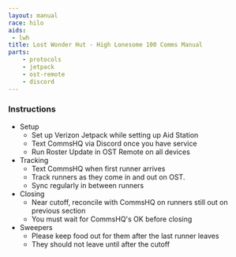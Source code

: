 ```yaml
---
layout: manual
race: hilo
aids:
 - lwh
title: Lost Wonder Hut - High Lonesome 100 Comms Manual
parts:
    - protocols
    - jetpack
    - ost-remote
    - discord
---
```


### Instructions

- Setup
  - Set up Verizon Jetpack while setting up Aid Station
  - Text CommsHQ via Discord once you have service
  - Run Roster Update in OST Remote on all devices
- Tracking
  - Text CommsHQ when first runner arrives
  - Track runners as they come in and out on OST.
  - Sync regularly in between runners
- Closing
  - Near cutoff, reconcile with CommsHQ on runners still out on previous section
  - You must wait for CommsHQ's OK before closing
- Sweepers
  - Please keep food out for them after the last runner leaves
  - They should not leave until after the cutoff
